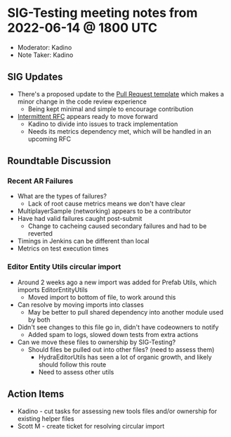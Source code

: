 # SIG-Testing meeting notes from 2022-06-14 @ 1800 UTC

* Moderator: Kadino
* Note Taker: Kadino

## SIG Updates

* There's a proposed update to the [Pull Request template](https://github.com/o3de/o3de/pull/9912) which makes a minor change in the code review experience
  * Being kept minimal and simple to encourage contribution
* [Intermittent RFC](https://github.com/o3de/sig-testing/issues/43) appears ready to move forward
  * Kadino to divide into issues to track implementation
  * Needs its metrics dependency met, which will be handled in an upcoming RFC

## Roundtable Discussion

### Recent AR Failures

* What are the types of failures?
  * Lack of root cause metrics means we don't have clear
* MultiplayerSample (networking) appears to be a contributor
* Have had valid failures caught post-submit
  * Change to cacheing caused secondary failures and had to be reverted
* Timings in Jenkins can be different than local
* Metrics on test execution times

### Editor Entity Utils circular import

* Around 2 weeks ago a new import was added for Prefab Utils, which imports EditorEntityUtils
  * Moved import to bottom of file, to work around this
* Can resolve by moving imports into classes
  * May be better to pull shared dependency into another module used by both
* Didn't see changes to this file go in, didn't have codeowners to notify
  * Added spam to logs, slowed down tests from extra actions
* Can we move these files to ownership by SIG-Testing?
  * Should files be pulled out into other files? (need to assess them)
    * HydraEditorUtils has seen a lot of organic growth, and likely should follow this route
    * Need to assess other utils

## Action Items

* Kadino - cut tasks for assessing new tools files and/or ownership for existing helper files
* Scott M - create ticket for resolving circular import
